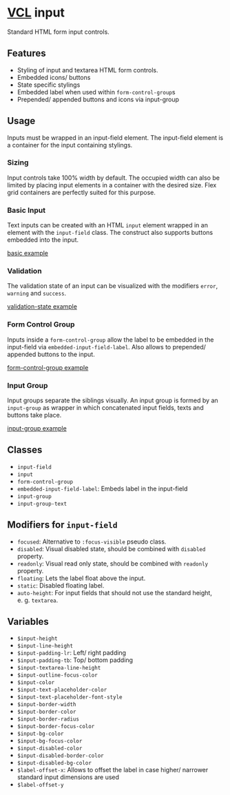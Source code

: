 # [VCL](https://github.com/vcl/doc) input

Standard HTML form input controls.

## Features

- Styling of input and textarea HTML form controls.
- Embedded icons/ buttons
- State specific stylings
- Embedded label when used within `form-control-group`s
- Prepended/ appended buttons and icons via input-group

## Usage

Inputs must be wrapped in an input-field element. The input-field element is a container for the input containing stylings.

### Sizing

Input controls take 100% width by default.
The occupied width can also be limited by placing input elements in
a container with the desired size. Flex grid containers are perfectly
suited for this purpose.

### Basic Input

Text inputs can be created with an HTML `input` element wrapped in an element with the `input-field` class.
The construct also supports buttons embedded into the input.

[basic example](/demo/example-basic.html)

### Validation

The validation state of an input can be visualized with the modifiers
`error`, `warning` and `success`.

[validation-state example](/demo/example-validation-state.html)

### Form Control Group

Inputs inside a `form-control-group` allow the label to be embedded in the input-field via `embedded-input-field-label`.
Also allows to prepended/ appended buttons to the input.

[form-control-group example](/demo/example-form-control-group.html)

### Input Group

Input groups separate the siblings visually. An input group is formed by an `input-group` as wrapper
in which concatenated input fields, texts and buttons take place.

[input-group example](/demo/example-input-group.html)

## Classes

- `input-field`
- `input`
- `form-control-group`
- `embedded-input-field-label`: Embeds label in the input-field
- `input-group`
- `input-group-text`

## Modifiers for `input-field`

- `focused`: Alternative to `:focus-visible` pseudo class.
- `disabled`: Visual disabled state, should be combined with `disabled` property.
- `readonly`: Visual read only state, should be combined with `readonly` property.
- `floating`: Lets the label float above the input.
- `static`: Disabled floating label.
- `auto-height`: For input fields that should not use the standard height, e.&nbsp;g. `textarea`.

## Variables

- `$input-height`
- `$input-line-height`
- `$input-padding-lr`: Left/ right padding
- `$input-padding-tb`: Top/ bottom padding
- `$input-textarea-line-height`
- `$input-outline-focus-color`
- `$input-color`
- `$input-text-placeholder-color`
- `$input-text-placeholder-font-style`
- `$input-border-width`
- `$input-border-color`
- `$input-border-radius`
- `$input-border-focus-color`
- `$input-bg-color`
- `$input-bg-focus-color`
- `$input-disabled-color`
- `$input-disabled-border-color`
- `$input-disabled-bg-color`
- `$label-offset-x`: Allows to offset the label in case higher/ narrower standard input dimensions are used
- `$label-offset-y`

